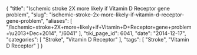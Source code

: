 {
    "title": "Ischemic stroke 2X more likely if Vitamin D Receptor gene problem",
    "slug": "ischemic-stroke-2x-more-likely-if-vitamin-d-receptor-gene-problem",
    "aliases": [
        "/Ischemic+stroke+2X+more+likely+if+Vitamin+D+Receptor+gene+problem+\u2013+Dec+2014",
        "/6041"
    ],
    "tiki_page_id": 6041,
    "date": "2014-12-17",
    "categories": [
        "Stroke",
        "Vitamin D Receptor"
    ],
    "tags": [
        "Stroke",
        "Vitamin D Receptor"
    ]
}